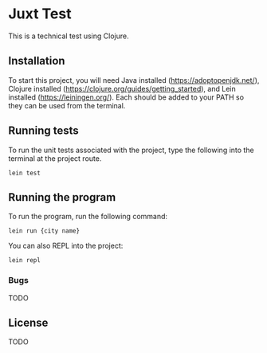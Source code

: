 # Juxt Test

This is a technical test using Clojure.

## Installation

To start this project, you will need Java installed (https://adoptopenjdk.net/), Clojure installed (https://clojure.org/guides/getting_started), and Lein installed (https://leiningen.org/). Each should be added to your PATH so they can be used from the terminal.

## Running tests

To run the unit tests associated with the project, type the following into the terminal at the project route.

`lein test`

## Running the program

To run the program, run the following command:

`lein run {city name}`

You can also REPL into the project:

`lein repl`

### Bugs

TODO

## License

TODO

